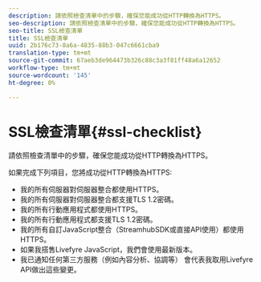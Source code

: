 ```yaml
---
description: 請依照檢查清單中的步驟，確保您能成功從HTTP轉換為HTTPS。
seo-description: 請依照檢查清單中的步驟，確保您能成功從HTTP轉換為HTTPS。
seo-title: SSL檢查清單
title: SSL檢查清單
uuid: 2b176c73-8a6a-4835-88b3-047c6661cba9
translation-type: tm+mt
source-git-commit: 67aeb3de964473b326c88c3a3f81ff48a6a12652
workflow-type: tm+mt
source-wordcount: '145'
ht-degree: 0%

---
```



# SSL檢查清單{#ssl-checklist}

請依照檢查清單中的步驟，確保您能成功從HTTP轉換為HTTPS。

如果完成下列項目，您將成功從HTTP轉換為HTTPS:

* 我的所有伺服器對伺服器整合都使用HTTPS。
* 我的所有伺服器對伺服器整合都支援TLS 1.2密碼。
* 我的所有行動應用程式都使用HTTPS。
* 我的所有行動應用程式都支援TLS 1.2密碼。
* 我的所有自訂JavaScript整合（StreamhubSDK或直接API使用）都使用HTTPS。
* 如果我搭售Livefyre JavaScript，我們會使用最新版本。
* 我已通知任何第三方服務（例如內容分析、協調等） 會代表我取用Livefyre API做出這些變更。

